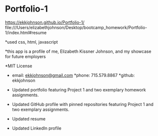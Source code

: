 # Portfolio-1
https://ekkjohnson.github.io/Portfolio-1/
file:///Users/elizabethjohnson/Desktop/bootcamp_homework/Portfolio-1/index.html#resume

*used css, html, javascript

*this app is a profile of me, Elizabeth Kissner Johnson, and my showcase for future employers

*MIT License
* email: ekkjohnson@gmail.com
*phone: 715.579.8867
*github: ekkjohnson

* Updated portfolio featuring Project 1 and two exemplary homework assignments.

* Updated GitHub profile with pinned repositories featuring Project 1 and two exemplary assignments.

* Updated resume

* Updated LinkedIn profile



	
	